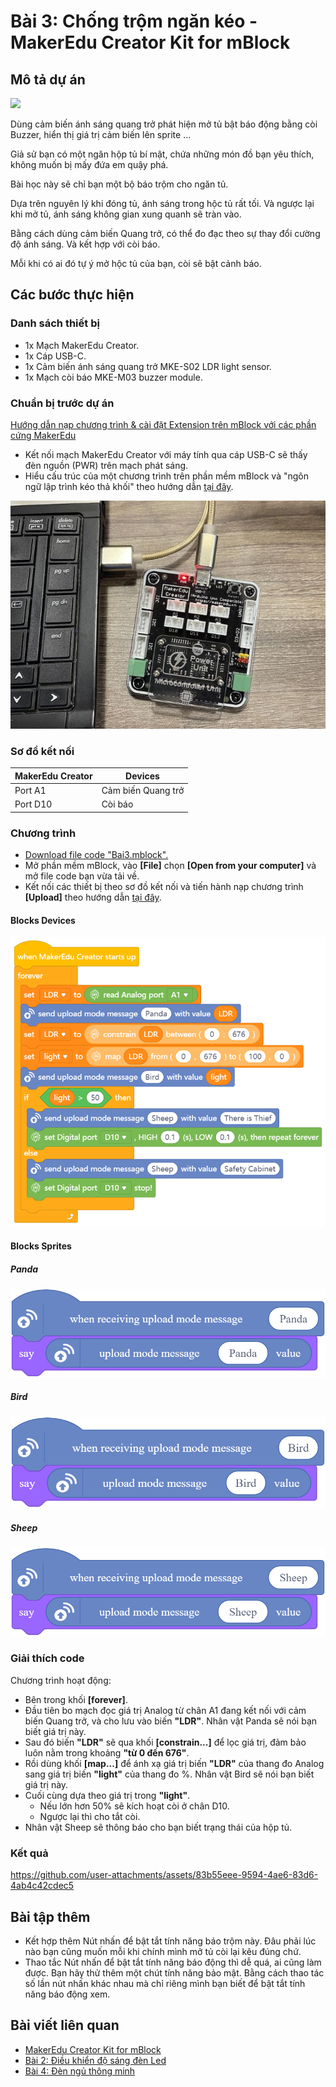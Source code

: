# Bài 3: Chống trộm ngăn kéo - MakerEdu Creator Kit for mBlock

## Mô tả dự án

![](/ex/less03/image/BAI3.png)

Dùng cảm biến ánh sáng quang trở phát hiện mở tủ bật báo động bằng còi Buzzer, hiển thị giá trị cảm biến lên sprite ...

Giả sử bạn có một ngăn hộp tủ bí mật, chứa những món đồ bạn yêu thích, không muốn bị mấy đứa em quậy phá.

Bài học này sẽ chỉ bạn một bộ báo trộm cho ngăn tủ.

Dựa trên nguyên lý khi đóng tủ, ánh sáng trong hộc tủ rất tối. Và ngược lại khi mở tủ, ánh sáng không gian xung quanh sẽ tràn vào.

Bằng cách dùng cảm biến Quang trở, có thể đo đạc theo sự thay đổi cường độ ánh sáng. Và kết hợp với còi báo.

Mỗi khi có ai đó tự ý mở hộc tủ của bạn, còi sẽ bật cảnh báo.

## Các bước thực hiện

### Danh sách thiết bị

- 1x Mạch MakerEdu Creator.
- 1x Cáp USB-C.
- 1x Cảm biến ánh sáng quang trở MKE-S02 LDR light sensor.
- 1x Mạch còi báo MKE-M03 buzzer module.

### Chuẩn bị trước dự án

[Hướng dẫn nạp chương trình & cài đặt Extension trên mBlock với các phần cứng MakerEdu](https://github.com/makerlabvn/mBlock-MakerEdu-Creator)

- Kết nối mạch MakerEdu Creator với máy tính qua cáp USB-C sẽ thấy đèn nguồn (PWR) trên mạch phát sáng.
- Hiểu cấu trúc của một chương trình trên phần mềm mBlock và "ngôn ngữ lập trình kéo thả khối" theo hướng dẫn [tại đây](https://support.makeblock.com/hc/en-us/articles/12738783754903-Block-Reference).

![](/ex/less03/image/700px-Connect_MakerEdu_Creator_with_Computer_by_USB-C_cable.jpg)

### Sơ đồ kết nối

| MakerEdu Creator | Devices              |
|------------------|----------------------|
| Port A1          | Cảm biến Quang trở   |
| Port D10         | Còi báo              |

### Chương trình

- [Download file code "Bai3.mblock".](/ex/less03/mBlock5/Bai3.mblock)
- Mở phần mềm mBlock, vào **[File]** chọn **[Open from your computer]** và mở file code bạn vừa tải về.
- Kết nối các thiết bị theo sơ đồ kết nối và tiến hành nạp chương trình **[Upload]** theo hướng dẫn [tại đây](https://github.com/makerlabvn/mBlock-MakerEdu-Creator).

#### Blocks Devices

![Creator mBlock Bai 3](/ex/less03/image/Creator_mBlock_Bai_3.png)

#### Blocks Sprites

##### Panda

![spritesPanda](/ex/less03/image/spritesPanda.png)

##### Bird

![spritesBird](/ex/less03/image/spritesBird.png)

##### Sheep

![spriteSheep](/ex/less03/image/spritesSheep.png)
### Giải thích code

Chương trình hoạt động:

- Bên trong khối **[forever]**.
- Đầu tiên bo mạch đọc giá trị Analog từ chân A1 đang kết nối với cảm biến Quang trở, và cho lưu vào biến **"LDR"**. Nhân vật Panda sẽ nói bạn biết giá trị này.
- Sau đó biến **"LDR"** sẽ qua khối **[constrain...]** để lọc giá trị, đảm bảo luôn nằm trong khoảng **"từ 0 đến 676"**.
- Rồi dùng khối **[map...]** để ánh xạ giá trị biến **"LDR"** của thang đo Analog sang giá trị biến **"light"** của thang đo %. Nhân vật Bird sẽ nói bạn biết giá trị này.
- Cuối cùng dựa theo giá trị trong **"light"**.
  - Nếu lớn hơn 50% sẽ kích hoạt còi ở chân D10.
  - Ngược lại thì cho tắt còi.
- Nhân vật Sheep sẽ thông báo cho bạn biết trạng thái của hộp tủ.

### Kết quả


https://github.com/user-attachments/assets/83b55eee-9594-4ae6-83d6-4ab4c42cdec5


## Bài tập thêm

- Kết hợp thêm Nút nhấn để bật tắt tính năng báo trộm này. Đâu phải lúc nào bạn cũng muốn mỗi khi chính mình mở tủ còi lại kêu đúng chứ.
- Thao tắc Nút nhấn để bật tắt tính năng báo động thì dễ quá, ai cũng làm được. Bạn hãy thử thêm một chút tính năng bảo mật. Bằng cách thao tác số lần nút nhấn khác nhau mà chỉ riêng mình bạn biết để bật tắt tính năng báo động xem.

## Bài viết liên quan

- [MakerEdu Creator Kit for mBlock](/README.md)
- [Bài 2: Điều khiển độ sáng đèn Led](/ex/less02/README.md)
- [Bài 4: Đèn ngủ thông minh](/ex/less04/README.md)

